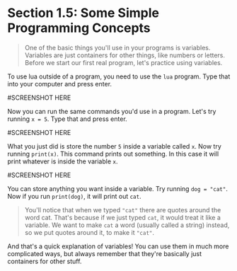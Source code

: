 # Section 1.5: Some Simple Programming Concepts

> One of the basic things you'll use in your programs is variables. Variables are just containers for other things, like numbers or letters. Before we start our first real program, let's practice using variables.

To use lua outside of a program, you need to use the `lua` program. Type that into your computer and press enter.

#SCREENSHOT HERE

Now you can run the same commands you'd use in a program.
Let's try running `x = 5`. Type that and press enter.

#SCREENSHOT HERE

What you just did is store the number `5` inside a variable called `x`.
Now try running `print(x)`. This command prints out something. In this case it will print whatever is inside the variable `x`.

#SCREENSHOT HERE

You can store anything you want inside a variable.
Try running `dog = "cat"`. Now if you run `print(dog)`, it will print out `cat`.

>You'll notice that when we typed `"cat"` there are quotes around the word cat. That's because if we just typed `cat`, it would treat it like a variable. We want to make `cat` a word (usually called a string) instead, so we put quotes around it, to make it `"cat"`.

And that's a quick explanation of variables! You can use them in much more complicated ways, but always remember that they're basically just containers for other stuff.
